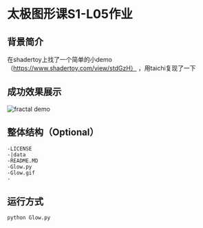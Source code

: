 # 太极图形课S1-L05作业

## 背景简介
在shadertoy上找了一个简单的小demo（https://www.shadertoy.com/view/stdGzH） ，用taichi复现了一下

## 成功效果展示


![fractal demo](./Glow.gif)
## 整体结构（Optional）
```
-LICENSE
-|data
-README.MD
-Glow.py
-Glow.gif
-
```

## 运行方式
`python Glow.py`
